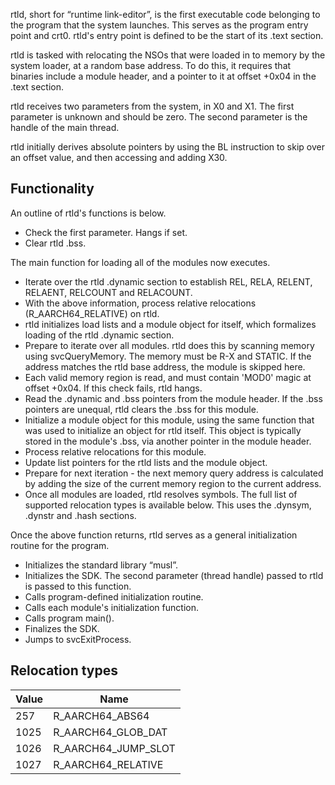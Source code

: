 rtld, short for “runtime link-editor”, is the first executable code
belonging to the program that the system launches. This serves as the
program entry point and crt0. rtld's entry point is defined to be the
start of its .text section.

rtld is tasked with relocating the NSOs that were loaded in to memory by
the system loader, at a random base address. To do this, it requires
that binaries include a module header, and a pointer to it at offset
+0x04 in the .text section.

rtld receives two parameters from the system, in X0 and X1. The first
parameter is unknown and should be zero. The second parameter is the
handle of the main thread.

rtld initially derives absolute pointers by using the BL instruction to
skip over an offset value, and then accessing and adding X30.

## Functionality

An outline of rtld's functions is below.

  - Check the first parameter. Hangs if set.
  - Clear rtld .bss.

The main function for loading all of the modules now executes.

  - Iterate over the rtld .dynamic section to establish REL, RELA,
    RELENT, RELAENT, RELCOUNT and RELACOUNT.
  - With the above information, process relative relocations
    (R\_AARCH64\_RELATIVE) on rtld.
  - rtld initializes load lists and a module object for itself, which
    formalizes loading of the rtld .dynamic section.
  - Prepare to iterate over all modules. rtld does this by scanning
    memory using svcQueryMemory. The memory must be R-X and STATIC. If
    the address matches the rtld base address, the module is skipped
    here.
  - Each valid memory region is read, and must contain 'MOD0' magic at
    offset +0x04. If this check fails, rtld hangs.
  - Read the .dynamic and .bss pointers from the module header. If the
    .bss pointers are unequal, rtld clears the .bss for this module.
  - Initialize a module object for this module, using the same function
    that was used to initialize an object for rtld itself. This object
    is typically stored in the module's .bss, via another pointer in the
    module header.
  - Process relative relocations for this module.
  - Update list pointers for the rtld lists and the module object.
  - Prepare for next iteration - the next memory query address is
    calculated by adding the size of the current memory region to the
    current address.
  - Once all modules are loaded, rtld resolves symbols. The full list of
    supported relocation types is available below. This uses the
    .dynsym, .dynstr and .hash sections.

Once the above function returns, rtld serves as a general initialization
routine for the program.

  - Initializes the standard library “musl”.
  - Initializes the SDK. The second parameter (thread handle) passed to
    rtld is passed to this function.
  - Calls program-defined initialization routine.
  - Calls each module's initialization function.
  - Calls program main().
  - Finalizes the SDK.
  - Jumps to svcExitProcess.

## Relocation types

| Value | Name                   |
| ----- | ---------------------- |
| 257   | R\_AARCH64\_ABS64      |
| 1025  | R\_AARCH64\_GLOB\_DAT  |
| 1026  | R\_AARCH64\_JUMP\_SLOT |
| 1027  | R\_AARCH64\_RELATIVE   |
